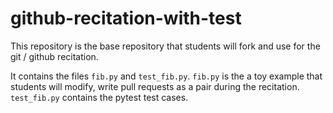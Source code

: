 # github-recitation-with-test

This repository is the base repository that students will fork and use for the git / github recitation.

It contains the files `fib.py` and `test_fib.py`. `fib.py` is the a toy example that students will modify, write pull requests as a pair during the recitation. `test_fib.py` contains the pytest test cases.
